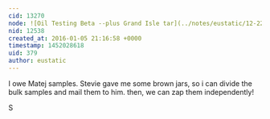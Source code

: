 ```yaml
---
cid: 13270
node: ![Oil Testing Beta --plus Grand Isle tar](../notes/eustatic/12-22-2015/oil-testing-beta-plus-grand-isle-tar)
nid: 12538
created_at: 2016-01-05 21:16:58 +0000
timestamp: 1452028618
uid: 379
author: eustatic
---
```


I owe Matej samples.  Stevie gave me some brown jars, so i can divide the bulk samples and mail them to him.  then, we can zap them independently!  

S